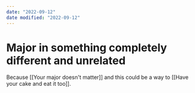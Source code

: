 ```yaml
---
date: "2022-09-12"
date modified: "2022-09-12"
---
```


# Major in something completely different and unrelated
Because [[Your major doesn't matter]] and this could be a way to [[Have your cake and eat it too]].
